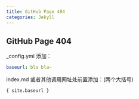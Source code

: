 ```yaml
---
title: GitHub Page 404
categories: Jekyll
---
```




## GitHub Page 404

_config.yml 添加：

```yaml
baseurl: bla bla~
```

index.md 或者其他调用网址处前置添加：(两个大括号)

```html
{ site.baseurl }
```


